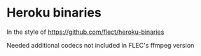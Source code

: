 
Heroku binaries
===

In the style of https://github.com/flect/heroku-binaries

Needed additional codecs not included in FLEC's ffmpeg version